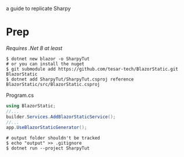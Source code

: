 a guide to replicate Sharpy

# Prep

*Requires .Net 8 at least*

```shell
$ dotnet new blazor -o SharpyTut
# or you can install the nuget
$ git submodule add https://github.com/tesar-tech/BlazorStatic.git BlazorStatic
$ dotnet add SharpyTut/SharpyTut.csproj reference BlazorStatic/src/BlazorStatic.csproj 
```

Program.cs

```cs
using BlazorStatic;
//...
builder.Services.AddBlazorStaticService();
//...
app.UseBlazorStaticGenerator();
```

```shell
# output folder shouldn't be tracked
$ echo "output" >> .gitignore
$ dotnet run --project SharpyTut
```


